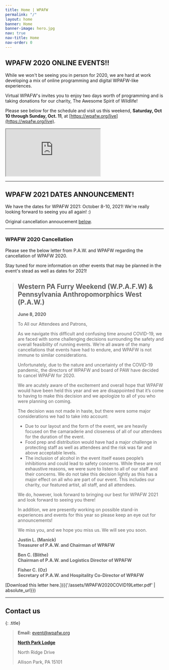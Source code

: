 ```yaml
---
title: Home | WPAFW
permalink: "/"
layout: home
banner: Home
banner-image: hero.jpg
nav: true
nav-title: Home
nav-order: 0
---
```


<section class="section">

# WPAFW 2020 ONLINE EVENTS!!

While we won't be seeing you in person for 2020, we are hard at work developing a mix of online programming and digital WPAFW-like experiences. 

Virtual WPAFW's invites you to enjoy two days worth of programming and is taking donations for our charity, The Awesome Spirit of Wildlife!

Please see below for the schedule and visit us this weekend, <strong>Saturday, Oct 10 through Sunday, Oct. 11</strong>, at [https://wpafw.org/live](https://wpafw.org/live).

<iframe src="https://docs.google.com/spreadsheets/d/e/2PACX-1vRLjn6wWkdwJfNuTo1Xd_lFGlWhM9CFF24E81zpvx2JzR5CiRy6uAFPuaVICDpVfIauYc2eELJrINpP/pubhtml?widget=true&amp;headers=false" class="embed embed__home"></iframe>

---

## WPAFW 2021 DATES ANNOUNCEMENT!

We have the dates for WPAFW 2021: October 8-10, 2021! We're really looking forward to seeing you all again! :)

Original cancellation annoucement [below](#wpafw-2020-cancellation). 

---

### WPAFW 2020 Cancellation

Please see the below letter from P.A.W. and WPAFW regarding the cancellation of WPAFW 2020.

Stay tuned for more information on other events that may be planned in the event's stead as well as dates for 2021!

> # Western PA Furry Weekend (W.P.A.F.W) & Pennsylvania Anthropomorphics West (P.A.W.)
> 
> **June 8, 2020**
>
> To All our Attendees and Patrons,
>
> As we navigate this difficult and confusing time around COVID-19, we are faced with some challenging decisions surrounding the safety and overall feasibility of running events. We’re all aware of the many cancellations that events have had to endure, and WPAFW is not immune to similar considerations.
>
> Unfortunately, due to the nature and uncertainty of the COVID-19 pandemic, the directors of WPAFW and board of PAW have decided to cancel WPAFW for 2020.
>
> We are acutely aware of the excitement and overall hope that WPAFW would have been held this year and we are disappointed that it’s come to having to make this decision and we apologize to all of you who were planning on coming.
>
> The decision was not made in haste, but there were some major considerations we had to take into account:
>
> * Due to our layout and the form of the event, we are heavily focused on the camaraderie and closeness of all of our attendees for the duration of the event.
> * Food prep and distribution would have had a major challenge in protecting staff as well as attendees and the risk was far and above acceptable levels.
> * The inclusion of alcohol in the event itself eases people’s inhibitions and could lead to safety concerns.
> While these are not exhaustive reasons, we were sure to listen to all of our staff and their concerns. We do not take this decision lightly as this has a major effect on all who are part of our event. This includes our charity, our featured artist, all staff, and all attendees.
>
> We do, however, look forward to bringing our best for WPAFW 2021 and look forward to seeing you there!
> 
> In addition, we are presently working on possible stand-in experiences and events for this year so please keep an eye out for announcements!
>
> We miss you, and we hope you miss us. We will see you soon.
>
> **Justin L. (Manick)**<br>
> **Treasurer of P.A.W. and Chairman of WPAFW**
>
> **Ben C. (Blithe)**<br>
> **Chairman of P.A.W. and Logistics Director of WPAFW**
>
> **Fisher C. (Oz)**<br>
> **Secretary of P.A.W. and Hospitality Co-Director of WPAFW**

[Download this letter here.]({{'/assets/WPAFW2020COVID19Letter.pdf' | absolute_url}})

</section>


---
<section class="section">

## Contact us
{: .title}

>**Email:** [event@wpafw.org](mailto:event@wpafw.org)
>
>[**North Park Lodge**](https://goo.gl/maps/o1S7uUwtQZ2aN6wi9)
>
>North Ridge Drive
>
>Allison Park, PA 15101

</section>
